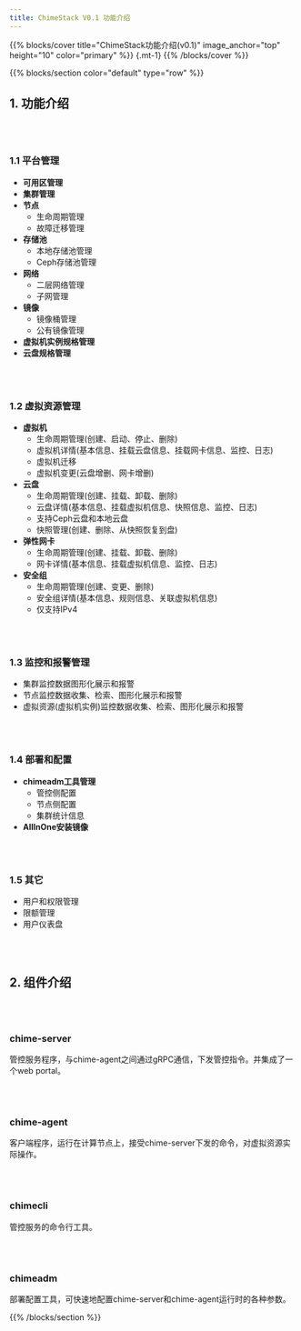```yaml
---
title: ChimeStack V0.1 功能介绍
---
```


{{% blocks/cover title="ChimeStack功能介绍(v0.1)" image_anchor="top" height="10" color="primary"  %}}
{.mt-1}
{{% /blocks/cover %}}

{{% blocks/section color="default" type="row" %}}

## 1. 功能介绍

<br></br>

### 1.1 平台管理

- **可用区管理**
- **集群管理**
- **节点**
  - 生命周期管理
  - 故障迁移管理
- **存储池**
  - 本地存储池管理
  - Ceph存储池管理
- **网络**
  - 二层网络管理
  - 子网管理
- **镜像**
  - 镜像桶管理
  - 公有镜像管理
- **虚拟机实例规格管理**
- **云盘规格管理**

<br></br>

### 1.2 虚拟资源管理

- **虚拟机**
  - 生命周期管理(创建、启动、停止、删除)
  - 虚拟机详情(基本信息、挂载云盘信息、挂载网卡信息、监控、日志)
  - 虚拟机迁移
  - 虚拟机变更(云盘增删、网卡增删)
- **云盘**
  - 生命周期管理(创建、挂载、卸载、删除)
  - 云盘详情(基本信息、挂载虚拟机信息、快照信息、监控、日志)
  - 支持Ceph云盘和本地云盘
  - 快照管理(创建、删除、从快照恢复到盘)
- **弹性网卡**
  - 生命周期管理(创建、挂载、卸载、删除)
  - 网卡详情(基本信息、挂载虚拟机信息、监控、日志)
- **安全组**
  - 生命周期管理(创建、变更、删除)
  - 安全组详情(基本信息、规则信息、关联虚拟机信息)
  - 仅支持IPv4
  
<br></br>

### 1.3 监控和报警管理
- 集群监控数据图形化展示和报警
- 节点监控数据收集、检索、图形化展示和报警
- 虚拟资源(虚拟机实例)监控数据收集、检索、图形化展示和报警

<br></br>

### 1.4 部署和配置

- **chimeadm工具管理**
  - 管控侧配置
  - 节点侧配置
  - 集群统计信息
- **AllInOne安装镜像**

<br></br>

### 1.5 其它

- 用户和权限管理
- 限额管理
- 用户仪表盘

<br></br>

## 2. 组件介绍

<br></br>

### chime-server
管控服务程序，与chime-agent之间通过gRPC通信，下发管控指令。并集成了一个web portal。

<br></br>

### chime-agent
客户端程序，运行在计算节点上，接受chime-server下发的命令，对虚拟资源实际操作。

<br></br>

### chimecli 
管控服务的命令行工具。

<br></br>

### chimeadm
部署配置工具，可快速地配置chime-server和chime-agent运行时的各种参数。

{{% /blocks/section %}}
